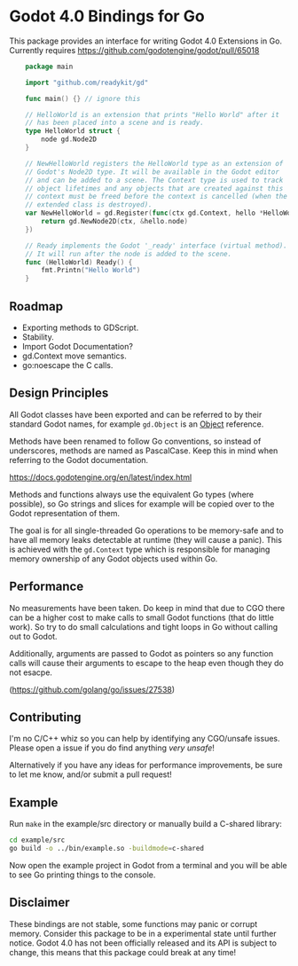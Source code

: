 # Godot 4.0 Bindings for Go

This package provides an interface for writing Godot 4.0 Extensions in Go. Currently requires
https://github.com/godotengine/godot/pull/65018

```go
    package main

    import "github.com/readykit/gd"

    func main() {} // ignore this

    // HelloWorld is an extension that prints "Hello World" after it 
    // has been placed into a scene and is ready.
    type HelloWorld struct {
        node gd.Node2D
    }

    // NewHelloWorld registers the HelloWorld type as an extension of
    // Godot's Node2D type. It will be available in the Godot editor
    // and can be added to a scene. The Context type is used to track
    // object lifetimes and any objects that are created against this
    // context must be freed before the context is cancelled (when the
    // extended class is destroyed).
    var NewHelloWorld = gd.Register(func(ctx gd.Context, hello *HelloWorld) gd.Node2D {
        return gd.NewNode2D(ctx, &hello.node)
    })

    // Ready implements the Godot '_ready' interface (virtual method).
    // It will run after the node is added to the scene.
    func (HelloWorld) Ready() {
        fmt.Printn("Hello World")
    }
```

## Roadmap

* Exporting methods to GDScript.
* Stability.
* Import Godot Documentation?
* gd.Context move semantics.
* go:noescape the C calls.

## Design Principles

All Godot classes have been exported and can be referred to by their
standard Godot names, for example `gd.Object` is an 
[Object](https://docs.godotengine.org/en/latest/classes/class_object.html) 
reference.

Methods have been renamed to follow Go conventions, so instead of
underscores, methods are named as PascalCase. Keep this in mind when
referring to the Godot documentation.

https://docs.godotengine.org/en/latest/index.html

Methods and functions always use the equivalent Go types (where possible), 
so Go strings and slices for example will be copied over to the Godot
representation of them.

The goal is for all single-threaded Go operations to be memory-safe and
to have all memory leaks detectable at runtime (they will cause a panic).
This is achieved with the `gd.Context` type which is responsible for 
managing memory ownership of any Godot objects used within Go.

## Performance

No measurements have been taken. Do keep in mind that due to CGO there can be 
a higher cost to make calls to small Godot functions (that do little work). 
So try to do small calculations and tight loops in Go without calling out to Godot. 

Additionally, arguments are passed to Godot as pointers so any function calls
will cause their arguments to escape to the heap even though they do not esacpe. 

(https://github.com/golang/go/issues/27538)


## Contributing

I'm no C/C++ whiz so you can help by identifying any CGO/unsafe issues. 
Please open a issue if you do find anything *very unsafe*! 

Alternatively if you have any ideas for performance improvements, be sure
to let me know, and/or submit a pull request!

## Example

Run `make` in the example/src directory or manually build a C-shared library:

```sh
cd example/src
go build -o ../bin/example.so -buildmode=c-shared
```

Now open the example project in Godot from a terminal and you will be able to 
see Go printing things to the console.

## Disclaimer

These bindings are not stable, some functions may panic or corrupt memory.
Consider this package to be in a experimental state until further notice.
Godot 4.0 has not been officially released and its API is subject to change,
this means that this package could break at any time!
